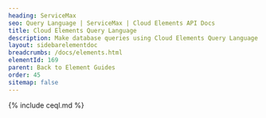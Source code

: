 ```yaml
---
heading: ServiceMax
seo: Query Language | ServiceMax | Cloud Elements API Docs
title: Cloud Elements Query Language
description: Make database queries using Cloud Elements Query Language.
layout: sidebarelementdoc
breadcrumbs: /docs/elements.html
elementId: 169
parent: Back to Element Guides
order: 45
sitemap: false
---
```


{% include ceql.md %}
